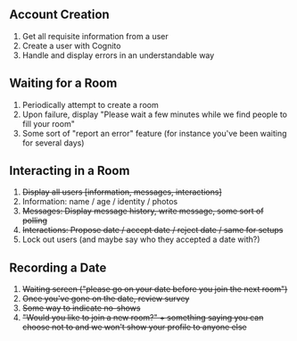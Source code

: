## Account Creation
1. Get all requisite information from a user
2. Create a user with Cognito
3. Handle and display errors in an understandable way

## Waiting for a Room
1. Periodically attempt to create a room
2. Upon failure, display "Please wait a few minutes while we find people to fill your room"
3. Some sort of "report an error" feature (for instance you've been waiting for several days)

## Interacting in a Room
1. ~~Display all users [information, messages, interactions]~~
2. Information: name / age / identity / photos
3. ~~Messages: Display message history, write message, some sort of polling~~
4. ~~Interactions: Propose date / accept date / reject date / same for setups~~
5. Lock out users (and maybe say who they accepted a date with?)

## Recording a Date
1. ~~Waiting screen ("please go on your date before you join the next room")~~
2. ~~Once you've gone on the date, review survey~~
3. ~~Some way to indicate no-shows~~
4. ~~"Would you like to join a new room?" + something saying you can choose not to and we 
won't show your profile to anyone else~~